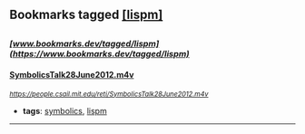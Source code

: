 ## Bookmarks tagged [[lispm]](https://www.bookmarks.dev/search?q=[lispm])

_<sup><sup>[www.bookmarks.dev/tagged/lispm](https://www.bookmarks.dev/tagged/lispm)</sup></sup>_
---
#### [SymbolicsTalk28June2012.m4v](https://people.csail.mit.edu/reti/SymbolicsTalk28June2012.m4v)
_<sup>https://people.csail.mit.edu/reti/SymbolicsTalk28June2012.m4v</sup>_

* **tags**: [symbolics](../tagged/symbolics.md), [lispm](../tagged/lispm.md)
---
